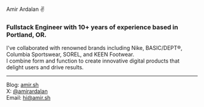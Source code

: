 Amir Ardalan ✌️

### Fullstack Engineer with 10+ years of experience based in Portland, OR.  
I've collaborated with renowned brands including Nike, BASIC/DEPT®, Columbia Sportswear, SOREL, and KEEN Footwear.  
I combine form and function to create innovative digital products that delight users and drive results.  

----

Blog: [amir.sh](https://amir.sh)  
X: [@amirardalan](https://x.com/amirardalan)  
Email: hi@amir.sh

<!---
amirardalan/amirardalan is a ✨ special ✨ repository because its `README.md` (this file) appears on your GitHub profile.
You can click the Preview link to take a look at your changes.
--->
